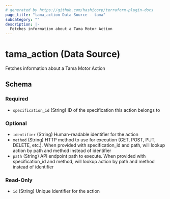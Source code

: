 ```yaml
---
# generated by https://github.com/hashicorp/terraform-plugin-docs
page_title: "tama_action Data Source - tama"
subcategory: ""
description: |-
  Fetches information about a Tama Motor Action
---
```


# tama_action (Data Source)

Fetches information about a Tama Motor Action



<!-- schema generated by tfplugindocs -->
## Schema

### Required

- `specification_id` (String) ID of the specification this action belongs to

### Optional

- `identifier` (String) Human-readable identifier for the action
- `method` (String) HTTP method to use for execution (GET, POST, PUT, DELETE, etc.). When provided with specification_id and path, will lookup action by path and method instead of identifier
- `path` (String) API endpoint path to execute. When provided with specification_id and method, will lookup action by path and method instead of identifier

### Read-Only

- `id` (String) Unique identifier for the action
